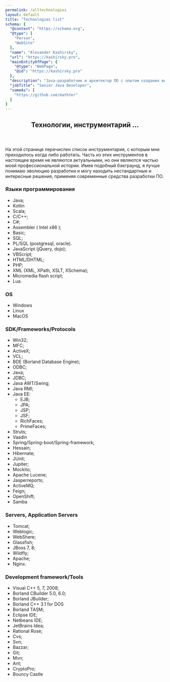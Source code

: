 ```yaml
---
permalink: /alltechnologies
layout: default
title: "Technologies list"
schema: {
  "@context": "https://schema.org",
  "@type": [
    "Person",
    "WebSite"
  ],
  "name": "Alexander Kashirsky",
  "url": "https://kashirsky.pro",
  "mainEntityOfPage": {
    "@type": "WebPage",
    "@id": "https://kashirsky.pro"
  },
  "description": "Java-разработчик и архитектор ПО с опытом создания высоконагруженных систем",
  "jobTitle": "Senior Java Developer",
  "sameAs": [
    "https://github.com/mathter"
  ]
}
---
```


<section id="languages">
    <div class="inner">
        <article>
            <header class="major">
                <h2>Технологии, инструментарий ...</h2>
            </header>
            <p>На этой странице перечислен список инструментария, с которым мне приходилось когда либо работать.
            Часть из этих инструментов в настоящее время не являются актуальными, но они являются частью моей профессиональной
            истории. Имея подобный бэкграунд, я лучше понимаю эволюцию разработки и могу находить нестандартные и интересные решения,
            применяя современные средства разработки ПО.
            </p>
            <h3>Языки программирования</h3>
            <p>
                <ul>
                    <li>Java;</li>
                    <li>Kotlin</li>
                    <li>Scala;</li>
                    <li>C/C++;</li>
                    <li>C#;</li>
                    <li>Assembler ( Intel x86 );</li>
                    <li>Basic;</li>
                    <li>SQL;</li>
                    <li>PL/SQL (postgresql, oracle).</li>
                    <li>JavaScript (jQuery, dojo);</li>
                    <li>VBScript;</li>
                    <li>HTML/DHTML;</li>
                    <li>PHP;</li>
                    <li>XML (XML, XPath, XSLT, XSchema);</li>
                    <li>Micromedia flash script;</li>
                    <li>Lua.</li>
                </ul>
            </p>
            <h3>OS</h3>
            <p>
                <ul>
                    <li>Windows</li>
                    <li>Linux</li>
                    <li>MacOS</li>
                </ul>
            </p>
            <h3>SDK/Frameworks/Protocols</h3>
            <p>
                <ul>
                    <li>Win32;</li>
                    <li>MFC;</li>
                    <li>ActiveX;</li>
                    <li>VCL;</li>
                    <li>BDE (Borland Database Engine);</li>
                    <li>ODBC;</li>
                    <li>Java;</li>
                    <li>JDBC;</li>
                    <li>Java AWT/Swing;</li>
                    <li>Java RMI;</li>
                    <li>Java EE:
                        <ul>
                            <li>EJB;</li>
                            <li>JPA;</li>
                            <li>JSP;</li>
                            <li>JSF;</li>
                            <li>RichFaces;</li>
                            <li>PrimeFaces;</li>
                        </ul>
                    </li>
                    <li>Struts;</li>
                    <li>Vaadin</li>
                    <li>Spring/Spring-boot/Spring-framework;
                    </li>
                    <li>Hessain;</li>
                    <li>Hibernate;</li>
                    <li>JUnit;</li>
                    <li>Jupiter;</li>
                    <li>Mockito;</li>
                    <li>Apache Lucene;</li>
                    <li>Jasperreports;</li>
                    <li>ActiveMQ;</li>
                    <li>Feign;</li>
                    <li>OpenShift;</li>
                    <li>Samba</li>
                </ul>
            </p>
            <h3>Servers, Application Servers</h3>
            <p>
                <ul>
                    <li>Tomcat;</li>
                    <li>Weblogic;</li>
                    <li>WebShere;</li>
                    <li>Glassfish;</li>
                    <li>JBoss 7, 8;</li>
                    <li>Wildfly;</li>
                    <li>Apache;</li>
                    <li>Nginx.</li>
                </ul>
            </p>
            <h3>Development framework/Tools</h3>
            <p>
                <ul>
                    <li>Visual C++ 5, 7, 2008;</li>
                    <li>Borland CBuilder 5.0, 6.0;</li>
                    <li>Borland JBuilder;</li>
                    <li>Borland C++ 3.1 for DOS</li>
                    <li>Borland TASM;</li>
                    <li>Eclipse IDE;</li>
                    <li>Netbeans IDE;</li>
                    <li>JetBrains Idea;</li>
                    <li>Rational Rose;</li>
                    <li>Cvs;</li>
                    <li>Svn;</li>
                    <li>Bazzar;</li>
                    <li>Git;</li>
                    <li>Mvn;</li>
                    <li>Ant;</li>
                    <li>CryptoPro;</li>
                    <li>Bouncy Castle</li>
                </ul>
            </p>
        </article>
    </div>
</section>